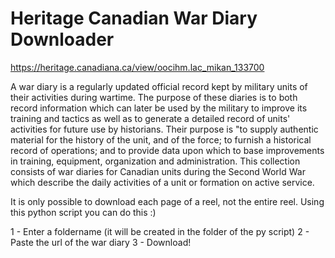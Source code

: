 # Heritage Canadian War Diary Downloader

https://heritage.canadiana.ca/view/oocihm.lac_mikan_133700

A war diary is a regularly updated official record kept by military units of their activities during wartime. The purpose of these diaries is to both record information which can later be used by the military to improve its training and tactics as well as to generate a detailed record of units' activities for future use by historians. Their purpose is "to supply authentic material for the history of the unit, and of the force; to furnish a historical record of operations; and to provide data upon which to base improvements in training, equipment, organization and administration.
This collection consists of war diaries for Canadian units during the Second World War which describe the daily activities of a unit or formation on active service.

It is only possible to download each page of a reel, not the entire reel.
Using this python script you can do this :)

1 - Enter a foldername (it will be created in the folder of the py script)
2 - Paste the url of the war diary
3 - Download!
